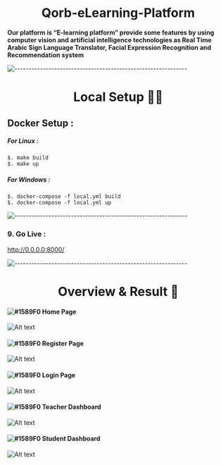 <h1 align="center">Qorb-eLearning-Platform</h1>

<b>
Our platform is “E-learning platform” provide some features by using computer vision and artificial intelligence
technologies as Real Time Arabic Sign Language Translator, Facial Expression Recognition and Recommendation system
</b>

![-------------------------------------------------------------](https://raw.githubusercontent.com/andreasbm/readme/master/assets/lines/rainbow.png)

<h1 align="center"> Local Setup 👨‍💻 </h1>

## Docker Setup :

##### For Linux :

```
$. make build
$. make up

```
##### For Windows :

```
$. docker-compose -f local.yml build
$. docker-compose -f local.yml up

```
![-------------------------------------------------------------](https://raw.githubusercontent.com/andreasbm/readme/master/assets/lines/rainbow.png)

### 9. Go Live :

http://0.0.0.0:8000/

![-------------------------------------------------------------](https://raw.githubusercontent.com/andreasbm/readme/master/assets/lines/rainbow.png)
<h1 align="center"> Overview & Result 🚧 </h1>

#### ![#1589F0](https://via.placeholder.com/15/1589F0/000000?text=+) Home Page
![Alt text](https://raw.githubusercontent.com/qorb-tech/Qorb-eLearning-Platform/main/.assets/index.gif)
#### ![#1589F0](https://via.placeholder.com/15/1589F0/000000?text=+) Register Page
![Alt text](https://raw.githubusercontent.com/qorb-tech/Qorb-eLearning-Platform/main/.assets/register.gif)
#### ![#1589F0](https://via.placeholder.com/15/1589F0/000000?text=+) Login Page
![Alt text](https://raw.githubusercontent.com/qorb-tech/Qorb-eLearning-Platform/main/.assets/login.gif)
#### ![#1589F0](https://via.placeholder.com/15/1589F0/000000?text=+) Teacher Dashboard
![Alt text](https://raw.githubusercontent.com/qorb-tech/Qorb-eLearning-Platform/main/.assets/teacher_dashboard.gif)
#### ![#1589F0](https://via.placeholder.com/15/1589F0/000000?text=+) Student Dashboard
![Alt text](https://raw.githubusercontent.com/qorb-tech/Qorb-eLearning-Platform/main/.assets/student_dashboard.gif)

